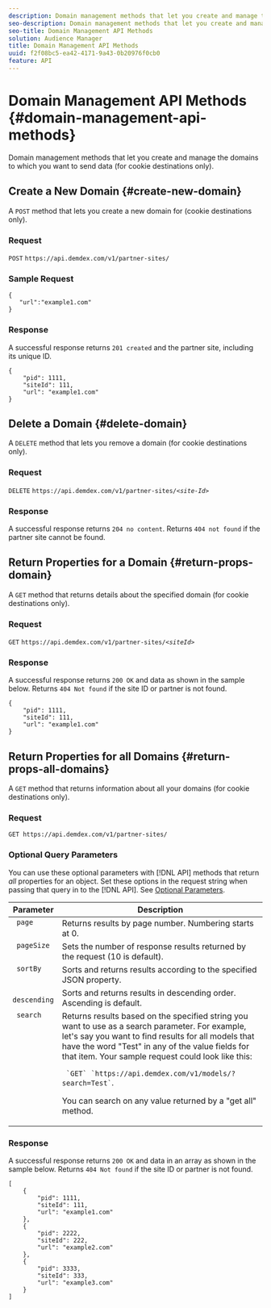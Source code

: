 ```yaml
---
description: Domain management methods that let you create and manage the domains to which you want to send data (for cookie destinations only).
seo-description: Domain management methods that let you create and manage the domains to which you want to send data (for cookie destinations only).
seo-title: Domain Management API Methods
solution: Audience Manager
title: Domain Management API Methods
uuid: f2f08bc5-ea42-4171-9a43-0b20976f0cb0
feature: API
---
```


# Domain Management API Methods {#domain-management-api-methods}

Domain management methods that let you create and manage the domains to which you want to send data (for cookie destinations only).

<!-- c_partner_site.xml -->

## Create a New Domain {#create-new-domain}

A `POST` method that lets you create a new domain for (cookie destinations only).

<!-- r_post_new_partner_site.xml -->

### Request

`POST` `https://api.demdex.com/v1/partner-sites/`

### Sample Request

```
{
   "url":"example1.com"
}
```

### Response

A successful response returns `201 created` and the partner site, including its unique ID.

```
{
    "pid": 1111,
    "siteId": 111,
    "url": "example1.com"
}
```

## Delete a Domain {#delete-domain}

A `DELETE` method that lets you remove a domain (for cookie destinations only).

<!-- r_delete_partner_site.xml -->

### Request

`DELETE` `https://api.demdex.com/v1/partner-sites/`*`<site-Id>`*

### Response

A successful response returns `204 no content`. Returns `404 not found` if the partner site cannot be found.

## Return Properties for a Domain {#return-props-domain}

A `GET` method that returns details about the specified domain (for cookie destinations only).

<!-- r_get_partner_site.xml -->

### Request

`GET` `https://api.demdex.com/v1/partner-sites/`*`<siteId>`*

### Response

A successful response returns `200 OK` and data as shown in the sample below. Returns `404 Not found` if the site ID or partner is not found.

```
{
    "pid": 1111,
    "siteId": 111,
    "url": "example1.com"
}
```

## Return Properties for all Domains {#return-props-all-domains}

A `GET` method that returns information about all your domains (for cookie destinations only).

<!-- r_get_partner_sites.xml -->

### Request

`GET https://api.demdex.com/v1/partner-sites/`

### Optional Query Parameters

You can use these optional parameters with [!DNL API] methods that return *all* properties for an object. Set these options in the request string when passing that query in to the [!DNL API]. See [Optional Parameters](../../api/rest-api-main/aam-api-getting-started.md#optional-api-query-parameters).  

<table id="table_B05A8EE22C9A4C72B84A8479E1AB7D0A"> 
 <thead> 
  <tr> 
   <th colname="col1" class="entry"> Parameter </th> 
   <th colname="col2" class="entry"> Description </th> 
  </tr>
 </thead>
 <tbody> 
  <tr valign="top"> 
   <td colname="col1"><code> page</code> </td> 
   <td colname="col2"> Returns results by page number. Numbering starts at 0. </td> 
  </tr> 
  <tr valign="top"> 
   <td colname="col1"><code> pageSize</code> </td> 
   <td colname="col2"> Sets the number of response results returned by the request (10 is default). </td>
  </tr>
  <tr valign="top"> 
   <td colname="col1"><code> sortBy</code> </td> 
   <td colname="col2"> Sorts and returns results according to the specified JSON property. </td>
  </tr>
  <tr valign="top"> 
   <td colname="col1"><code> descending</code> </td>
   <td colname="col2"> Sorts and returns results in descending order. Ascending is default. </td>
  </tr>
  <tr valign="top">
   <td colname="col1"><code> search</code> </td>
   <td colname="col2">Returns results based on the specified string you want to use as a search parameter. For example, let's say you want to find results for all models that have the word "Test" in any of the value fields for that item. Your sample request could look like this: <p><code> `GET` `https://api.demdex.com/v1/models/?search=Test`</code>. </p> <p>You can search on any value returned by a "get all" method. </p> </td>
  </tr> 
 </tbody> 
</table>

### Response

A successful response returns `200 OK` and data in an array as shown in the sample below. Returns `404 Not found` if the site ID or partner is not found.

```
[
    {
        "pid": 1111,
        "siteId": 111,
        "url": "example1.com"
    },
    {
        "pid": 2222,
        "siteId": 222,
        "url": "example2.com"
    },
    {
        "pid": 3333,
        "siteId": 333,
        "url": "example3.com"
    }
]
```